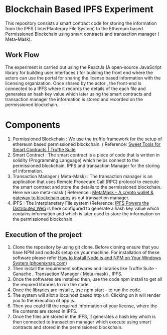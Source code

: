 # Blockchain Based IPFS Experiment

This repository consists a smart contract code for storing the information from the IPFS ( InterPlanterary File System) to the  Ethereum based Permissioned Blockchain using smart contracts and transaction manager ( Meta-Mask).

## Work Flow
The experiment is carried out using the ReactJs (A open-source JavaScript library for building user interfaces ) for building the front end where the actors can use the portal for sharing the license based information with the licensing organization. Once shared by the actor , the front-end is connected to a IPFS where it records the details of the each file and generates an hash key value which later using the smart contracts and transaction manager the information is stored and recorded on the permissioned blockchain.


# Components
1. Permissioned Blockchain : We use the truffle framework for the setup of ethereum based permissioned blockchain. ( Reference: [Sweet Tools for Smart Contracts | Truffle Suite](https://www.trufflesuite.com/)
2.  Smart Contract :  The smart contract is a piece of code that is written in solidity (Programming Language) which helps connect to the permissioned blockchain, IPFS and transaction Manager for the storing of information. 
3.  Transaction Manager ( Meta-Mask) : The transaction manager is an application that uses Remote Procedure Call (RPC) protocol to execute the smart contract and store the details to the permissioned blockchain. Here we use meta-mask ( Reference : [MetaMask - A crypto wallet & gateway to blockchain apps](https://metamask.io/) as out transaction manager.
4. IPFS : The Interplanetary File system (Reference: [IPFS Powers the Distributed Web](https://ipfs.io/) is here configured to generate a hash key value which contains information and which is later used to store the information on the permissioned blockchain.

## Execution of the project

1. Clone the repository by using git clone. Before cloning ensure that you have NPM and nodeJS setup on your machine. For installation of these software please refer [How to Install Node.js and NPM on Your Windows System (phoenixnap.com)](https://phoenixnap.com/kb/install-node-js-npm-on-windows)
2. Then install the requirement softwares and libraries like Truffle Suite - Ganache , Transaction Manager ( Meta-mask) , IPFS.
3. Once the softwares are installed then, use the code npm install to get all the required libraries to run the code.
4. Once the libraries are installe, use npm start - to run the code.
5. The system will  allot a localhost based http url. Clicking on it will render you to the execution of app.js. 
6. Then you could fill the required information of your license, where the file contents are stored in IPFS. 
7. Once the files are stored in the IPFS, it generates a hash key which is then connected to  transaction manager which execute using smart contracts and stored in the permissioned blockchain.
